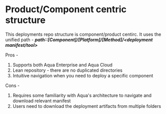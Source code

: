 # Product/Component centric structure  

This deployments repo structure is component/product centirc. It uses the unified path -  ***path::[Component]/[Platform]/[Method]/<deployment manifest/tool>***

Pros -
1. Supports both Aqua Enterprise and Aqua Cloud 
2. Lean repository - there are no duplicated directories 
3. Intuitive navigation when you need to deploy a specific component

Cons -
1. Requires some familiarity with Aqua's architecture to navigate and download relevant manifest
2. Users need to download the deployment artifacts from multiple folders 
